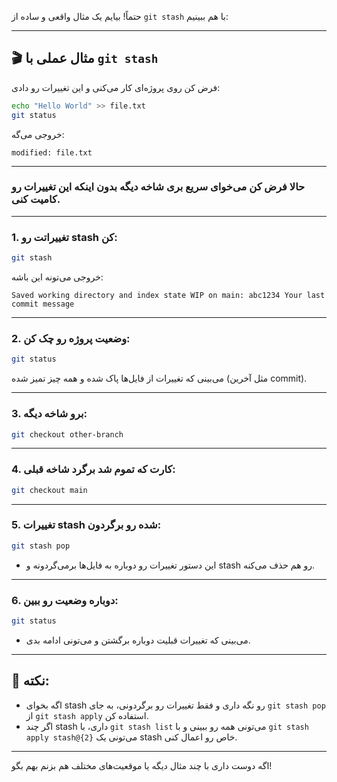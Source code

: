 حتماً! بیایم یک مثال واقعی و ساده از `git stash` با هم ببینیم:

---

## 🎬 مثال عملی با `git stash`

فرض کن روی پروژه‌ای کار می‌کنی و این تغییرات رو دادی:

```bash
echo "Hello World" >> file.txt
git status
```

خروجی می‌گه:

```
modified: file.txt
```

---

### حالا فرض کن می‌خوای سریع بری شاخه دیگه بدون اینکه این تغییرات رو کامیت کنی.

---

### 1. تغییراتت رو stash کن:

```bash
git stash
```

خروجی می‌تونه این باشه:

```
Saved working directory and index state WIP on main: abc1234 Your last commit message
```

---

### 2. وضعیت پروژه رو چک کن:

```bash
git status
```

می‌بینی که تغییرات از فایل‌ها پاک شده و همه چیز تمیز شده (مثل آخرین commit).

---

### 3. برو شاخه دیگه:

```bash
git checkout other-branch
```

---

### 4. کارت که تموم شد برگرد شاخه قبلی:

```bash
git checkout main
```

---

### 5. تغییرات stash شده رو برگردون:

```bash
git stash pop
```

* این دستور تغییرات رو دوباره به فایل‌ها برمی‌گردونه و stash رو هم حذف می‌کنه.

---

### 6. دوباره وضعیت رو ببین:

```bash
git status
```

* می‌بینی که تغییرات قبلیت دوباره برگشتن و می‌تونی ادامه بدی.

---

## 📌 نکته:

* اگه بخوای stash رو نگه داری و فقط تغییرات رو برگردونی، به جای `git stash pop` از `git stash apply` استفاده کن.
* اگر چند stash داری، با `git stash list` می‌تونی همه رو ببینی و با `git stash apply stash@{2}` می‌تونی یک stash خاص رو اعمال کنی.

---

اگه دوست داری با چند مثال دیگه یا موقعیت‌های مختلف هم بزنم بهم بگو!
